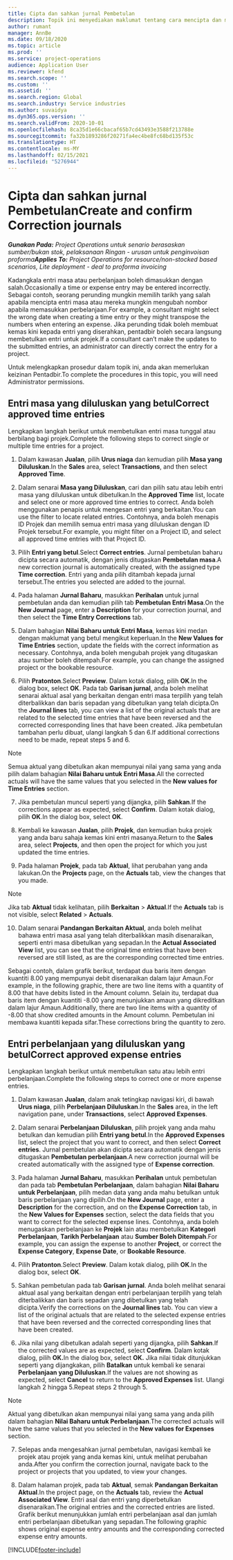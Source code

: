 ```yaml
---
title: Cipta dan sahkan jurnal Pembetulan
description: Topik ini menyediakan maklumat tentang cara mencipta dan mengesahkan jurnal pembetulan.
author: rumant
manager: AnnBe
ms.date: 09/18/2020
ms.topic: article
ms.prod: ''
ms.service: project-operations
audience: Application User
ms.reviewer: kfend
ms.search.scope: ''
ms.custom: ''
ms.assetid: ''
ms.search.region: Global
ms.search.industry: Service industries
ms.author: suvaidya
ms.dyn365.ops.version: ''
ms.search.validFrom: 2020-10-01
ms.openlocfilehash: 8ca35d1e66cbacaf65b7cd43493e3588f213788e
ms.sourcegitcommit: fa32b1893286f20271fa4ec4be8fc68bd135f53c
ms.translationtype: HT
ms.contentlocale: ms-MY
ms.lasthandoff: 02/15/2021
ms.locfileid: "5276944"
---
```

# <a name="create-and-confirm-correction-journals"></a><span data-ttu-id="21d3e-103">Cipta dan sahkan jurnal Pembetulan</span><span class="sxs-lookup"><span data-stu-id="21d3e-103">Create and confirm Correction journals</span></span>

<span data-ttu-id="21d3e-104">_**Gunakan Pada:** Project Operations untuk senario berasaskan sumber/bukan stok, pelaksanaan Ringan - urusan untuk penginvoisan proforma_</span><span class="sxs-lookup"><span data-stu-id="21d3e-104">_**Applies To:** Project Operations for resource/non-stocked based scenarios, Lite deployment - deal to proforma invoicing_</span></span>

<span data-ttu-id="21d3e-105">Kadangkala entri masa atau perbelanjaan boleh dimasukkan dengan salah.</span><span class="sxs-lookup"><span data-stu-id="21d3e-105">Occasionally a time or expense entry may be entered incorrectly.</span></span> <span data-ttu-id="21d3e-106">Sebagai contoh, seorang perunding mungkin memilih tarikh yang salah apabila mencipta entri masa atau mereka mungkin mengubah nombor apabila memasukkan perbelanjaan.</span><span class="sxs-lookup"><span data-stu-id="21d3e-106">For example, a consultant might select the wrong date when creating a time entry or they might transpose the numbers when entering an expense.</span></span> <span data-ttu-id="21d3e-107">Jika perunding tidak boleh membuat kemas kini kepada entri yang diserahkan, pentadbir boleh secara langsung membetulkan entri untuk projek.</span><span class="sxs-lookup"><span data-stu-id="21d3e-107">If a consultant can’t make the updates to the submitted entries, an administrator can directly correct the entry for a project.</span></span>

<span data-ttu-id="21d3e-108">Untuk melengkapkan prosedur dalam topik ini, anda akan memerlukan keizinan Pentadbir.</span><span class="sxs-lookup"><span data-stu-id="21d3e-108">To complete the procedures in this topic, you will need Administrator permissions.</span></span>

## <a name="correct-approved-time-entries"></a><span data-ttu-id="21d3e-109">Entri masa yang diluluskan yang betul</span><span class="sxs-lookup"><span data-stu-id="21d3e-109">Correct approved time entries</span></span>     

<span data-ttu-id="21d3e-110">Lengkapkan langkah berikut untuk membetulkan entri masa tunggal atau berbilang bagi projek.</span><span class="sxs-lookup"><span data-stu-id="21d3e-110">Complete the following steps to correct single or multiple time entries for a project.</span></span>

1. <span data-ttu-id="21d3e-111">Dalam kawasan **Jualan**, pilih **Urus niaga** dan kemudian pilih **Masa yang Diluluskan**.</span><span class="sxs-lookup"><span data-stu-id="21d3e-111">In the **Sales** area, select **Transactions**, and then select **Approved Time**.</span></span> 

2. <span data-ttu-id="21d3e-112">Dalam senarai **Masa yang Diluluskan**, cari dan pilih satu atau lebih entri masa yang diluluskan untuk dibetulkan.</span><span class="sxs-lookup"><span data-stu-id="21d3e-112">In the **Approved Time** list, locate and select one or more approved time entries to correct.</span></span> <span data-ttu-id="21d3e-113">Anda boleh menggunakan penapis untuk mengesan entri yang berkaitan.</span><span class="sxs-lookup"><span data-stu-id="21d3e-113">You can use the filter to locate related entries.</span></span> <span data-ttu-id="21d3e-114">Contohnya, anda boleh menapis ID Projek dan memilih semua entri masa yang diluluskan dengan ID Projek tersebut.</span><span class="sxs-lookup"><span data-stu-id="21d3e-114">For example, you might filter on a Project ID, and select all approved time entries with that Project ID.</span></span>

3. <span data-ttu-id="21d3e-115">Pilih **Entri yang betul**.</span><span class="sxs-lookup"><span data-stu-id="21d3e-115">Select **Correct entries**.</span></span> <span data-ttu-id="21d3e-116">Jurnal pembetulan baharu dicipta secara automatik, dengan jenis ditugaskan **Pembetulan masa**.</span><span class="sxs-lookup"><span data-stu-id="21d3e-116">A new correction journal is automatically created, with the assigned type **Time correction**.</span></span> <span data-ttu-id="21d3e-117">Entri yang anda pilih ditambah kepada jurnal tersebut.</span><span class="sxs-lookup"><span data-stu-id="21d3e-117">The entries you selected are added to the journal.</span></span> 

4. <span data-ttu-id="21d3e-118">Pada halaman **Jurnal Baharu**, masukkan **Perihalan** untuk jurnal pembetulan anda dan kemudian pilih tab **Pembetulan Entri Masa**.</span><span class="sxs-lookup"><span data-stu-id="21d3e-118">On the **New Journal** page, enter a **Description** for your correction journal, and then select the **Time Entry Corrections** tab.</span></span>  

5. <span data-ttu-id="21d3e-119">Dalam bahagian **Nilai Baharu untuk Entri Masa**, kemas kini medan dengan maklumat yang betul mengikut keperluan.</span><span class="sxs-lookup"><span data-stu-id="21d3e-119">In the **New Values for Time Entries** section, update the fields with the correct information as necessary.</span></span> <span data-ttu-id="21d3e-120">Contohnya, anda boleh mengubah projek yang ditugaskan atau sumber boleh ditempah.</span><span class="sxs-lookup"><span data-stu-id="21d3e-120">For example, you can change the assigned project or the bookable resource.</span></span>

6. <span data-ttu-id="21d3e-121">Pilih **Pratonton**.</span><span class="sxs-lookup"><span data-stu-id="21d3e-121">Select **Preview**.</span></span> <span data-ttu-id="21d3e-122">Dalam kotak dialog, pilih **OK**.</span><span class="sxs-lookup"><span data-stu-id="21d3e-122">In the dialog box, select **OK**.</span></span> <span data-ttu-id="21d3e-123">Pada tab **Garisan jurnal**, anda boleh melihat senarai aktual asal yang berkaitan dengan entri masa terpilih yang telah diterbalikkan dan baris sepadan yang dibetulkan yang telah dicipta.</span><span class="sxs-lookup"><span data-stu-id="21d3e-123">On the **Journal lines** tab, you can view a list of the original actuals that are related to the selected time entries that have been reversed and the corrected corresponding lines that have been created.</span></span> <span data-ttu-id="21d3e-124">Jika pembetulan tambahan perlu dibuat, ulangi langkah 5 dan 6.</span><span class="sxs-lookup"><span data-stu-id="21d3e-124">If additional corrections need to be made, repeat steps 5 and 6.</span></span> 

> [!NOTE]
> <span data-ttu-id="21d3e-125">Semua aktual yang dibetulkan akan mempunyai nilai yang sama yang anda pilih dalam bahagian **Nilai Baharu untuk Entri Masa**.</span><span class="sxs-lookup"><span data-stu-id="21d3e-125">All the corrected actuals will have the same values that you selected in the **New values for Time Entries** section.</span></span>

7. <span data-ttu-id="21d3e-126">Jika pembetulan muncul seperti yang dijangka, pilih **Sahkan**.</span><span class="sxs-lookup"><span data-stu-id="21d3e-126">If the corrections appear as expected, select **Confirm**.</span></span> <span data-ttu-id="21d3e-127">Dalam kotak dialog, pilih **OK**.</span><span class="sxs-lookup"><span data-stu-id="21d3e-127">In the dialog box, select **OK**.</span></span>

8. <span data-ttu-id="21d3e-128">Kembali ke kawasan **Jualan**, pilih **Projek**, dan kemudian buka projek yang anda baru sahaja kemas kini entri masanya.</span><span class="sxs-lookup"><span data-stu-id="21d3e-128">Return to the **Sales** area, select **Projects**, and then open the project for which you just updated the time entries.</span></span> 

9. <span data-ttu-id="21d3e-129">Pada halaman **Projek**, pada tab **Aktual**, lihat perubahan yang anda lakukan.</span><span class="sxs-lookup"><span data-stu-id="21d3e-129">On the **Projects** page, on the **Actuals** tab, view the changes that you made.</span></span> 

> [!NOTE]
> <span data-ttu-id="21d3e-130">Jika tab **Aktual** tidak kelihatan, pilih **Berkaitan** > **Aktual**.</span><span class="sxs-lookup"><span data-stu-id="21d3e-130">If the **Actuals** tab is not visible, select **Related** > **Actuals**.</span></span>  

10. <span data-ttu-id="21d3e-131">Dalam senarai **Pandangan Berkaitan Aktual**, anda boleh melihat bahawa entri masa asal yang telah diterbalikkan masih disenaraikan, seperti entri masa dibetulkan yang sepadan.</span><span class="sxs-lookup"><span data-stu-id="21d3e-131">In the **Actual Associated View** list, you can see that the original time entries that have been reversed are still listed, as are the corresponding corrected time entries.</span></span> 

<span data-ttu-id="21d3e-132">Sebagai contoh, dalam grafik berikut, terdapat dua baris item dengan kuantiti 8.00 yang mempunyai debit disenaraikan dalam lajur Amaun.</span><span class="sxs-lookup"><span data-stu-id="21d3e-132">For example, in the following graphic, there are two line items with a quantity of 8.00 that have debits listed in the Amount column.</span></span> <span data-ttu-id="21d3e-133">Selain itu, terdapat dua baris item dengan kuantiti -8.00 yang menunjukkan amaun yang dikreditkan dalam lajur Amaun.</span><span class="sxs-lookup"><span data-stu-id="21d3e-133">Additionally, there are two line items with a quantity of -8.00 that show credited amounts in the Amount column.</span></span> <span data-ttu-id="21d3e-134">Pembetulan ini membawa kuantiti kepada sifar.</span><span class="sxs-lookup"><span data-stu-id="21d3e-134">These corrections bring the quantity to zero.</span></span>

 
## <a name="correct-approved-expense-entries"></a><span data-ttu-id="21d3e-135">Entri perbelanjaan yang diluluskan yang betul</span><span class="sxs-lookup"><span data-stu-id="21d3e-135">Correct approved expense entries</span></span>

<span data-ttu-id="21d3e-136">Lengkapkan langkah berikut untuk membetulkan satu atau lebih entri perbelanjaan.</span><span class="sxs-lookup"><span data-stu-id="21d3e-136">Complete the following steps to correct one or more expense entries.</span></span> 

1. <span data-ttu-id="21d3e-137">Dalam kawasan **Jualan**, dalam anak tetingkap navigasi kiri, di bawah **Urus niaga**, pilih **Perbelanjaan Diluluskan**.</span><span class="sxs-lookup"><span data-stu-id="21d3e-137">In the **Sales** area, in the left navigation pane, under **Transactions**, select **Approved Expenses**.</span></span>

2. <span data-ttu-id="21d3e-138">Dalam senarai **Perbelanjaan Diluluskan**, pilih projek yang anda mahu betulkan dan kemudian pilih **Entri yang betul**.</span><span class="sxs-lookup"><span data-stu-id="21d3e-138">In the **Approved Expenses** list, select the project that you want to correct, and then select **Correct entries**.</span></span> <span data-ttu-id="21d3e-139">Jurnal pembetulan akan dicipta secara automatik dengan jenis ditugaskan **Pembetulan perbelanjaan**.</span><span class="sxs-lookup"><span data-stu-id="21d3e-139">A new correction journal will be created automatically with the assigned type of **Expense correction**.</span></span> 

3. <span data-ttu-id="21d3e-140">Pada halaman **Jurnal Baharu**, masukkan **Perihalan** untuk pembetulan dan pada tab **Pembetulan Perbelanjaan**, dalam bahagian **Nilai Baharu untuk Perbelanjaan**, pilih medan data yang anda mahu betulkan untuk baris perbelanjaan yang dipilih.</span><span class="sxs-lookup"><span data-stu-id="21d3e-140">On the **New Journal** page, enter a **Description** for the correction, and on the **Expense Correction** tab, in the **New Values for Expenses** section, select the data fields that you want to correct for the selected expense lines.</span></span> <span data-ttu-id="21d3e-141">Contohnya, anda boleh menugaskan perbelanjaan ke **Projek** lain atau membetulkan **Kategori Perbelanjaan**, **Tarikh Perbelanjaan** atau **Sumber Boleh Ditempah**.</span><span class="sxs-lookup"><span data-stu-id="21d3e-141">For example, you can assign the expense to another **Project**, or correct the **Expense Category**, **Expense Date**, or **Bookable Resource**.</span></span>

4. <span data-ttu-id="21d3e-142">Pilih **Pratonton**.</span><span class="sxs-lookup"><span data-stu-id="21d3e-142">Select **Preview**.</span></span> <span data-ttu-id="21d3e-143">Dalam kotak dialog, pilih **OK**.</span><span class="sxs-lookup"><span data-stu-id="21d3e-143">In the dialog box, select **OK**.</span></span> 

5. <span data-ttu-id="21d3e-144">Sahkan pembetulan pada tab **Garisan jurnal**. Anda boleh melihat senarai aktual asal yang berkaitan dengan entri perbelanjaan terpilih yang telah diterbalikkan dan baris sepadan yang dibetulkan yang telah dicipta.</span><span class="sxs-lookup"><span data-stu-id="21d3e-144">Verify the corrections on the **Journal lines** tab. You can view a list of the original actuals that are related to the selected expense entries that have been reversed and the corrected corresponding lines that have been created.</span></span>

6. <span data-ttu-id="21d3e-145">Jika nilai yang dibetulkan adalah seperti yang dijangka, pilih **Sahkan**.</span><span class="sxs-lookup"><span data-stu-id="21d3e-145">If the corrected values are as expected, select **Confirm**.</span></span> <span data-ttu-id="21d3e-146">Dalam kotak dialog, pilih **OK.**</span><span class="sxs-lookup"><span data-stu-id="21d3e-146">In the dialog box, select **OK.**</span></span> <span data-ttu-id="21d3e-147">Jika nilai tidak ditunjukkan seperti yang dijangkakan, pilih **Batalkan** untuk kembali ke senarai **Perbelanjaan yang Diluluskan**.</span><span class="sxs-lookup"><span data-stu-id="21d3e-147">If the values are not showing as expected, select **Cancel** to return to the **Approved Expenses** list.</span></span> <span data-ttu-id="21d3e-148">Ulangi langkah 2 hingga 5.</span><span class="sxs-lookup"><span data-stu-id="21d3e-148">Repeat steps 2 through 5.</span></span> 

> [!NOTE]
> <span data-ttu-id="21d3e-149">Aktual yang dibetulkan akan mempunyai nilai yang sama yang anda pilih dalam bahagian **Nilai Baharu untuk Perbelanjaan**.</span><span class="sxs-lookup"><span data-stu-id="21d3e-149">The corrected actuals will have the same values that you selected in the **New values for Expenses** section.</span></span>

7. <span data-ttu-id="21d3e-150">Selepas anda mengesahkan jurnal pembetulan, navigasi kembali ke projek atau projek yang anda kemas kini, untuk melihat perubahan anda.</span><span class="sxs-lookup"><span data-stu-id="21d3e-150">After you confirm the correction journal, navigate back to the project or projects that you updated, to view your changes.</span></span>  

8. <span data-ttu-id="21d3e-151">Dalam halaman projek, pada tab **Aktual**, semak **Pandangan Berkaitan Aktual**.</span><span class="sxs-lookup"><span data-stu-id="21d3e-151">In the project page, on the **Actuals** tab, review the **Actual Associated View**.</span></span> <span data-ttu-id="21d3e-152">Entri asal dan entri yang diperbetulkan disenaraikan.</span><span class="sxs-lookup"><span data-stu-id="21d3e-152">The original entries and the corrected entries are listed.</span></span> <span data-ttu-id="21d3e-153">Grafik berikut menunjukkan jumlah entri perbelanjaan asal dan jumlah entri perbelanjaan dibetulkan yang sepadan.</span><span class="sxs-lookup"><span data-stu-id="21d3e-153">The following graphic shows original expense entry amounts and the corresponding corrected expense entry amounts.</span></span> 




[!INCLUDE[footer-include](../includes/footer-banner.md)]